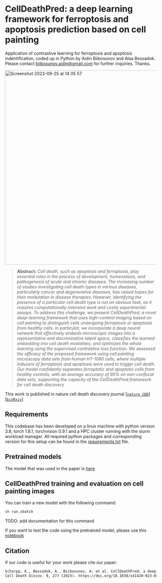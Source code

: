 # CellDeathPred: a deep learning framework for ferroptosis and apoptosis prediction based on cell painting

Application of contrastive learning for ferroptosis and apoptosis indentification, coded up in Python by Aidin Biibosunov and Alaa Bessadok. Please contact biibosunov.aidin@gmail.com for further inquiries. Thanks.

<img width="641" alt="Screenshot 2023-09-25 at 14 05 57" src="https://github.com/peng-lab/CellDeathPred/assets/67750721/db12c435-3ca6-4c62-865d-e78026da2bea">

> **Abstract:** *Cell death, such as apoptosis and ferroptosis, play essential roles in the process of development, homeostasis, and pathogenesis of acute and chronic diseases. The increasing number of studies investigating cell death types in various diseases, particularly cancer
and degenerative diseases, has raised hopes for their modulation in disease therapies. However, identifying the presence of a particular cell death type is not an obvious task, as it requires computationally intensive work and costly experimental assays. To
address this challenge, we present CellDeathPred, a novel deep-learning framework that uses high-content imaging based on cell painting to distinguish cells undergoing ferroptosis or apoptosis from healthy cells. In particular, we incorporate a deep neural
network that effectively embeds microscopic images into a representative and discriminative latent space, classifies the learned embedding into cell death modalities, and optimizes the whole learning using the supervised contrastive loss function. We
assessed the efficacy of the proposed framework using cell painting microscopy data sets from human HT-1080 cells, where multiple inducers of ferroptosis and apoptosis were used to trigger cell death. Our model confidently separates ferroptotic and
apoptotic cells from healthy controls, with an average accuracy of 95% on non-confocal data sets, supporting the capacity of the CellDeathPred framework for cell death discovery*

This work is published in nature cell death discovery journal [[`nature CDD`](https://www.nature.com/articles/s41420-023-01559-y)] [[`bioRxiv`](https://www.biorxiv.org/content/10.1101/2023.03.14.532633v1)]

## Requirements

This codebase has been developed on a linux machine with python version 3.8, torch 1.8.1, torchvision 0.9.1 and a HPC cluster running with the slurm workload manager. All required python packages and corresponding version for this setup can be found in the [requirements.txt](./Code/requirements.txt) file.

## Pretrained models

The model that was used in the paper is [here](./Code/saved_models/saved_models_train_exp67_2)

## CellDeathPred training and evaluation on cell painting images

You can train a new model with the following command:

```bash
sh run.sbatch
```
TODO: add documentation for this command

If you want to test the code using the pretrained model, please use this [notebook](./Code/notebooks/dataset_exp3.ipynb)

## Citation

If our code is useful for your work please cite our paper:

```latex
Schorpp, K., Bessadok, A., Biibosunov, A. et al. CellDeathPred: a deep learning framework for ferroptosis and apoptosis prediction based on cell painting.
Cell Death Discov. 9, 277 (2023). https://doi.org/10.1038/s41420-023-01559-y
```
